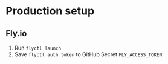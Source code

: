 # Production setup

## Fly.io

1. Run `flyctl launch`
1. Save `flyctl auth token` to GitHub Secret `FLY_ACCESS_TOKEN`
